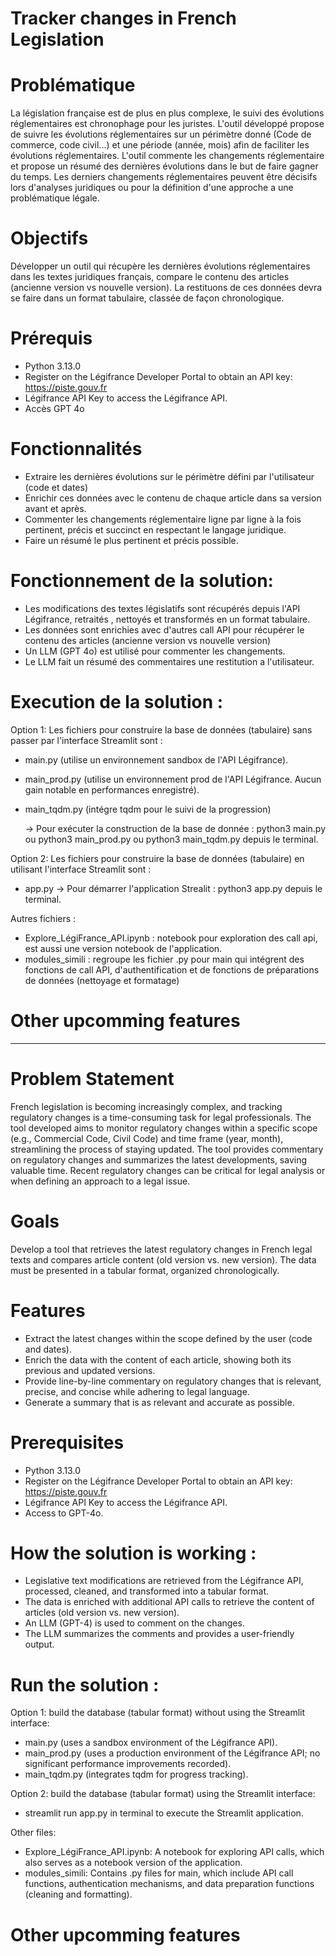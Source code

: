 # Tracker changes in French Legislation 

# Problématique
La législation française est de plus en plus complexe, le suivi des évolutions réglementaires est chronophage pour les juristes. L'outil développé propose de suivre les évolutions réglementaires sur un périmètre donné (Code de commerce, code civil...) et une période (année, mois) afin de faciliter les évolutions réglementaires. L'outil commente les changements réglementaire et propose un résumé des dernières évolutions dans le but  de faire gagner du temps. Les derniers changements réglementaires peuvent être décisifs lors d'analyses juridiques ou pour la définition d'une approche a une problématique légale.

# Objectifs
Développer un outil qui récupère les dernières évolutions réglementaires dans les textes juridiques français, compare le contenu des articles (ancienne version vs nouvelle version). La restituons de ces données devra se faire dans un format tabulaire, classée de façon chronologique.

# Prérequis
- Python 3.13.0
- Register on the Légifrance Developer Portal to obtain an API key: https://piste.gouv.fr
- Légifrance API Key to access the Légifrance API. 
- Accès GPT 4o

# Fonctionnalités 
- Extraire les dernières évolutions sur le périmètre défini par l'utilisateur (code et dates)
- Enrichir ces données avec le contenu de chaque article dans sa version avant et après.  
- Commenter les changements réglementaire ligne par ligne à la fois pertinent, précis et succinct en respectant le langage juridique. 
- Faire un résumé le plus pertinent et précis possible.

# Fonctionnement de la solution: 
- Les modifications des textes législatifs sont récupérés depuis l'API Légifrance, retraités , nettoyés et transformés en un format tabulaire. 
- Les données sont enrichies avec d'autres call API pour récupérer le contenu des articles (ancienne version vs nouvelle version)
- Un LLM (GPT 4o) est utilisé pour commenter les changements.
- Le LLM fait un résumé des commentaires une restitution a l'utilisateur.

# Execution de la solution : 
Option 1: Les fichiers pour construire la base de données (tabulaire) sans passer par l'interface Streamlit sont : 
- main.py (utilise un environnement sandbox de l'API Légifrance).
- main_prod.py (utilise un environnement prod de l'API Légifrance. Aucun gain notable en performances enregistré).
- main_tqdm.py (intégre tqdm pour le suivi de la progression) 

	-> Pour exécuter la construction de la base de donnée : python3 main.py ou python3 main_prod.py ou python3 main_tqdm.py depuis le terminal.

Option 2: Les fichiers pour construire la base de données (tabulaire) en utilisant l'interface Streamlit sont : 
- app.py
	-> Pour démarrer l'application Strealit : python3 app.py depuis le terminal.

Autres fichiers : 
-   Explore_LégiFrance_API.ipynb : notebook pour exploration des call api, est aussi une version notebook de l'application. 
- modules_simili : regroupe les fichier .py pour main qui intégrent des fonctions de call API, d'authentification et de fonctions de préparations de données (nettoyage et formatage) 

# Other upcomming features

------------------------------------------------------------------------------------------------------------------------------------------------

# Problem Statement
French legislation is becoming increasingly complex, and tracking regulatory changes is a time-consuming task for legal professionals. The tool developed aims to monitor regulatory changes within a specific scope (e.g., Commercial Code, Civil Code) and time frame (year, month), streamlining the process of staying updated. The tool provides commentary on regulatory changes and summarizes the latest developments, saving valuable time. Recent regulatory changes can be critical for legal analysis or when defining an approach to a legal issue.

# Goals
Develop a tool that retrieves the latest regulatory changes in French legal texts and compares article content (old version vs. new version). The data must be presented in a tabular format, organized chronologically.

# Features
- Extract the latest changes within the scope defined by the user (code and dates).
- Enrich the data with the content of each article, showing both its previous and updated versions.
- Provide line-by-line commentary on regulatory changes that is relevant, precise, and concise while adhering to legal language.
- Generate a summary that is as relevant and accurate as possible.

# Prerequisites
- Python 3.13.0
- Register on the Légifrance Developer Portal to obtain an API key: https://piste.gouv.fr
- Légifrance API Key to access the Légifrance API.
- Access to GPT-4o.

# How the solution is working : 
- Legislative text modifications are retrieved from the Légifrance API, processed, cleaned, and transformed into a tabular format.
- The data is enriched with additional API calls to retrieve the content of articles (old version vs. new version).
- An LLM (GPT-4) is used to comment on the changes.
- The LLM summarizes the comments and provides a user-friendly output.

# Run the solution : 
Option 1: build the database (tabular format) without using the Streamlit interface:
- main.py (uses a sandbox environment of the Légifrance API).
- main_prod.py (uses a production environment of the Légifrance API; no significant performance improvements recorded).
- main_tqdm.py (integrates tqdm for progress tracking).

Option 2: build the database (tabular format) using the Streamlit interface:
- streamlit run app.py in terminal to execute the Streamlit application.

Other files:
- Explore_LégiFrance_API.ipynb: A notebook for exploring API calls, which also serves as a notebook version of the application.
- modules_simili: Contains .py files for main, which include API call functions, authentication mechanisms, and data preparation functions (cleaning and formatting).

# Other upcomming features

